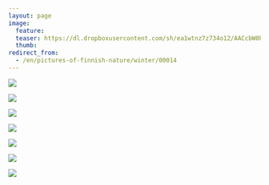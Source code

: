 ```yaml
---
layout: page
image:
  feature:
  teaser: https://dl.dropboxusercontent.com/sh/ea1wtnz7z734o12/AACcbW0hTU-LLtLtD6N6GKtoa/luontokuvat/talvi/DSC18187-245px.jpg
  thumb:
redirect_from:
  - /en/pictures-of-finnish-nature/winter/00014
---
```


[![](https://dl.dropboxusercontent.com/sh/ea1wtnz7z734o12/AAATEnl0nZAKh664zSH0OIJ2a/luontokuvat/talvi/DSC18077-800px.jpg)](https://dl.dropboxusercontent.com/sh/ea1wtnz7z734o12/AAClVEhs7XyU9LgnXy1miE-ba/luontokuvat/talvi/DSC18077.jpg)

[![](https://dl.dropboxusercontent.com/sh/ea1wtnz7z734o12/AACezAqmmCuw4U2JsuFOLJxUa/luontokuvat/talvi/DSC18119-800px.jpg)](https://dl.dropboxusercontent.com/sh/ea1wtnz7z734o12/AACvQ-Us5kqLntOcEWrxOhb4a/luontokuvat/talvi/DSC18119.jpg)

[![](https://dl.dropboxusercontent.com/sh/ea1wtnz7z734o12/AABCi4namAs21ulu9HCJrd8Ra/luontokuvat/talvi/DSC18120-800px.jpg)](https://dl.dropboxusercontent.com/sh/ea1wtnz7z734o12/AACBs_pWgYF6tDzaEZ6SXkvUa/luontokuvat/talvi/DSC18120.jpg)

[![](https://dl.dropboxusercontent.com/sh/ea1wtnz7z734o12/AAAPXMo49AyFnm_IJVddidP9a/luontokuvat/talvi/DSC18124-800px.jpg)](https://dl.dropboxusercontent.com/sh/ea1wtnz7z734o12/AACrTOijeuGKyufoKb-ZfJRxa/luontokuvat/talvi/DSC18124.jpg)

[![](https://dl.dropboxusercontent.com/sh/ea1wtnz7z734o12/AAA6OGMOWW6HF-sYHjne-yWza/luontokuvat/talvi/DSC18126-800px.jpg)](https://dl.dropboxusercontent.com/sh/ea1wtnz7z734o12/AABn4inP3MuWiD9twdCfXzwTa/luontokuvat/talvi/DSC18126.jpg)

[![](https://dl.dropboxusercontent.com/sh/ea1wtnz7z734o12/AADnnjqcW88_ThkJQvpI7s94a/luontokuvat/talvi/DSC18503-800px.jpg)](https://dl.dropboxusercontent.com/sh/ea1wtnz7z734o12/AAD8Fit-jLZFV_d-xcrsjyLda/luontokuvat/talvi/DSC18503.jpg)

[![](https://dl.dropboxusercontent.com/sh/ea1wtnz7z734o12/AAAFJ0jF73tk9t-z2fDC97zba/luontokuvat/talvi/DSC18187-800px.jpg)](https://dl.dropboxusercontent.com/sh/ea1wtnz7z734o12/AACtKls3YqFAx9To24gIqpf0a/luontokuvat/talvi/DSC18187.jpg)
